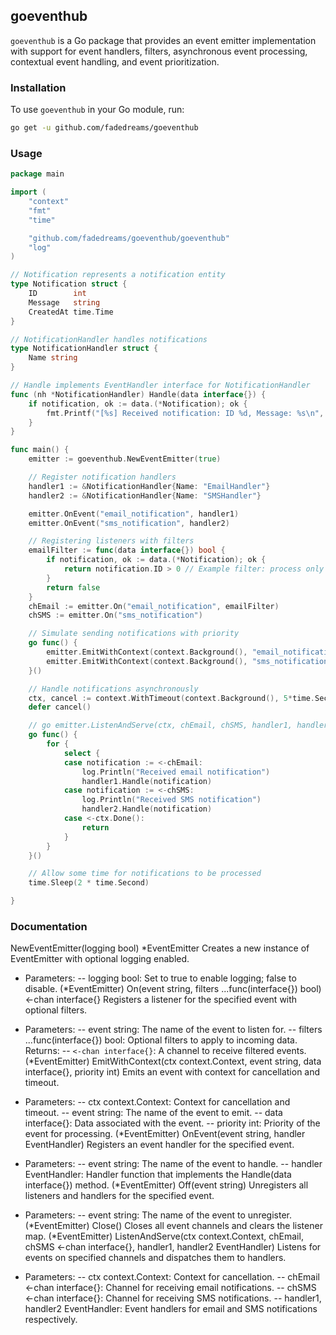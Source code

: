 
## goeventhub
`goeventhub` is a Go package that provides an event emitter implementation with support for event handlers, filters, asynchronous event processing, contextual event handling, and event prioritization.


### Installation

To use `goeventhub` in your Go module, run:

```bash
go get -u github.com/fadedreams/goeventhub
```

### Usage
```go
package main

import (
	"context"
	"fmt"
	"time"

	"github.com/fadedreams/goeventhub/goeventhub"
	"log"
)

// Notification represents a notification entity
type Notification struct {
	ID        int
	Message   string
	CreatedAt time.Time
}

// NotificationHandler handles notifications
type NotificationHandler struct {
	Name string
}

// Handle implements EventHandler interface for NotificationHandler
func (nh *NotificationHandler) Handle(data interface{}) {
	if notification, ok := data.(*Notification); ok {
		fmt.Printf("[%s] Received notification: ID %d, Message: %s\n", nh.Name, notification.ID, notification.Message)
	}
}

func main() {
	emitter := goeventhub.NewEventEmitter(true)

	// Register notification handlers
	handler1 := &NotificationHandler{Name: "EmailHandler"}
	handler2 := &NotificationHandler{Name: "SMSHandler"}

	emitter.OnEvent("email_notification", handler1)
	emitter.OnEvent("sms_notification", handler2)

	// Registering listeners with filters
	emailFilter := func(data interface{}) bool {
		if notification, ok := data.(*Notification); ok {
			return notification.ID > 0 // Example filter: process only notifications with ID > 0
		}
		return false
	}
	chEmail := emitter.On("email_notification", emailFilter)
	chSMS := emitter.On("sms_notification")

	// Simulate sending notifications with priority
	go func() {
		emitter.EmitWithContext(context.Background(), "email_notification", &Notification{ID: 1, Message: "New email received", CreatedAt: time.Now()}, 2) // Higher priority
		emitter.EmitWithContext(context.Background(), "sms_notification", &Notification{ID: 2, Message: "You have a new SMS", CreatedAt: time.Now()}, 1)   // Lower priority
	}()

	// Handle notifications asynchronously
	ctx, cancel := context.WithTimeout(context.Background(), 5*time.Second)
	defer cancel()

	// go emitter.ListenAndServe(ctx, chEmail, chSMS, handler1, handler2)
	go func() {
		for {
			select {
			case notification := <-chEmail:
				log.Println("Received email notification")
				handler1.Handle(notification)
			case notification := <-chSMS:
				log.Println("Received SMS notification")
				handler2.Handle(notification)
			case <-ctx.Done():
				return
			}
		}
	}()

	// Allow some time for notifications to be processed
	time.Sleep(2 * time.Second)

}
```

### Documentation
NewEventEmitter(logging bool) *EventEmitter
Creates a new instance of EventEmitter with optional logging enabled.

- Parameters:
-- logging bool: Set to true to enable logging; false to disable.
(*EventEmitter) On(event string, filters ...func(interface{}) bool) <-chan interface{}
Registers a listener for the specified event with optional filters.

- Parameters:
-- event string: The name of the event to listen for.
-- filters ...func(interface{}) bool: Optional filters to apply to incoming data.
Returns:
-- `<-chan interface{}`: A channel to receive filtered events.
(*EventEmitter) EmitWithContext(ctx context.Context, event string, data interface{}, priority int)
Emits an event with context for cancellation and timeout.

- Parameters:
-- ctx context.Context: Context for cancellation and timeout.
-- event string: The name of the event to emit.
-- data interface{}: Data associated with the event.
-- priority int: Priority of the event for processing.
(*EventEmitter) OnEvent(event string, handler EventHandler)
Registers an event handler for the specified event.

- Parameters:
-- event string: The name of the event to handle.
-- handler EventHandler: Handler function that implements the Handle(data interface{}) method.
(*EventEmitter) Off(event string)
Unregisters all listeners and handlers for the specified event.

- Parameters:
-- event string: The name of the event to unregister.
(*EventEmitter) Close()
Closes all event channels and clears the listener map.
(*EventEmitter) ListenAndServe(ctx context.Context, chEmail, chSMS <-chan interface{}, handler1, handler2 EventHandler)
Listens for events on specified channels and dispatches them to handlers.

- Parameters:
-- ctx context.Context: Context for cancellation.
-- chEmail <-chan interface{}: Channel for receiving email notifications.
-- chSMS <-chan interface{}: Channel for receiving SMS notifications.
-- handler1, handler2 EventHandler: Event handlers for email and SMS notifications respectively.
